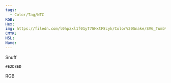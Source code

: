```yaml
---
tags:
  - Color/Tag/NTC
RGB:
Hex:
img: https://filedn.com/l0hpzxl1f01yT7GHxtF8cyk/Color%20Snake/SVG_Tumb%20Mass%20No%20Name/E2D8ED.svg
CMYK:
HSL:
Name:
---
```

Snuff
```palette
#E2D8ED
```
RGB
